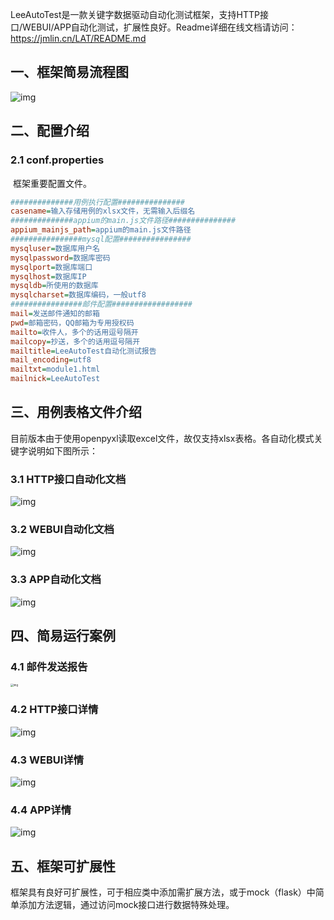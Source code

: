 ​		LeeAutoTest是一款关键字数据驱动自动化测试框架，支持HTTP接口/WEBUI/APP自动化测试，扩展性良好。Readme详细在线文档请访问：https://jmlin.cn/LAT/README.md



## 一、框架简易流程图

![img](https://jmlin.cn/LAT/easyreadme.png)

## 二、配置介绍

### 2.1 conf.properties

​		框架重要配置文件。

```ini
##############用例执行配置###############
casename=输入存储用例的xlsx文件，无需输入后缀名
##############appium的main.js文件路径###############
appium_mainjs_path=appium的main.js文件路径
################mysql配置################
mysqluser=数据库用户名
mysqlpassword=数据库密码
mysqlport=数据库端口
mysqlhost=数据库IP
mysqldb=所使用的数据库
mysqlcharset=数据库编码，一般utf8
################邮件配置##################
mail=发送邮件通知的邮箱
pwd=邮箱密码，QQ邮箱为专用授权码
mailto=收件人，多个的话用逗号隔开
mailcopy=抄送，多个的话用逗号隔开
mailtitle=LeeAutoTest自动化测试报告
mail_encoding=utf8
mailtxt=module1.html
mailnick=LeeAutoTest
```



## 三、用例表格文件介绍

​		目前版本由于使用openpyxl读取excel文件，故仅支持xlsx表格。各自动化模式关键字说明如下图所示：

### 3.1 HTTP接口自动化文档

![img](https://jmlin.cn/LAT/interdoc.png)



### 3.2 WEBUI自动化文档

![img](https://jmlin.cn/LAT/webdoc.png)



### 3.3 APP自动化文档

![img](https://jmlin.cn/LAT/APPdoc.png)



## 四、简易运行案例

### 4.1 邮件发送报告

<img src="https://jmlin.cn/LAT/example/mailexample.jpg" alt="img" style="zoom:30%;" />

### 4.2 HTTP接口详情

![img](https://jmlin.cn/LAT/example/interexample.png)



### 4.3 WEBUI详情

![img](https://jmlin.cn/LAT/example/webexample.png)



### 4.4 APP详情

![img](https://jmlin.cn/LAT/example/appexample.png)



## 五、框架可扩展性

​		框架具有良好可扩展性，可于相应类中添加需扩展方法，或于mock（flask）中简单添加方法逻辑，通过访问mock接口进行数据特殊处理。

